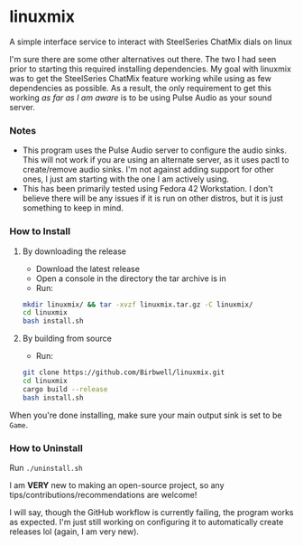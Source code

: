 # linuxmix
A simple interface service to interact with SteelSeries ChatMix dials on linux

I'm sure there are some other alternatives out there. The two I had seen prior to starting this required installing dependencies. My goal with linuxmix was to get the SteelSeries ChatMix feature working while using as few dependencies as possible. As a result, the only requirement to get this working _as far as I am aware_ is to be using Pulse Audio as your sound server.

### Notes

- This program uses the Pulse Audio server to configure the audio sinks. This will not work if you are using an alternate server, as it uses pactl to create/remove audio sinks. I'm not against adding support for other ones, I just am starting with the one I am actively using.
- This has been primarily tested using Fedora 42 Workstation. I don't believe there will be any issues if it is run on other distros, but it is just something to keep in mind.

### How to Install
1) By downloading the release
    - Download the latest release
    - Open a console in the directory the tar archive is in
    - Run:
    ```bash
    mkdir linuxmix/ && tar -xvzf linuxmix.tar.gz -C linuxmix/
    cd linuxmix
    bash install.sh
    ```

2) By building from source
   - Run:
   ```bash
   git clone https://github.com/Birbwell/linuxmix.git
   cd linuxmix
   cargo build --release
   bash install.sh
   ```

When you're done installing, make sure your main output sink is set to be `Game`.

### How to Uninstall
Run `./uninstall.sh`

I am **VERY** new to making an open-source project, so any tips/contributions/recommendations are welcome!

I will say, though the GitHub workflow is currently failing, the program works as expected. I'm just still working on configuring it to automatically create releases lol (again, I am very new).
